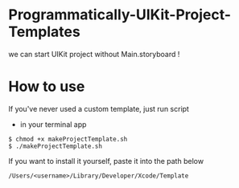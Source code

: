 # Programmatically-UIKit-Project-Templates
we can start UIKit project without Main.storyboard !

# How to use
If you've never used a custom template, just run script

- in your terminal app
```
$ chmod +x makeProjectTemplate.sh
$ ./makeProjectTemplate.sh
```

If you want to install it yourself, paste it into the path below

`/Users/<username>/Library/Developer/Xcode/Template`
